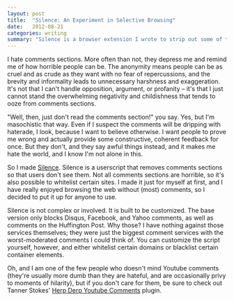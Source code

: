 ```yaml
---
layout: post
title:  "Silence: An Experiment in Selective Browsing"
date:   2012-08-21
categories: writing
summary: "Silence is a browser extension I wrote to strip out some of the nastiest parts of the web: comments sections."
---
```


I hate comments sections. More often than not, they depress me and remind me of how horrible people can be. The anonymity means people can be as cruel and as crude as they want with no fear of repercussions, and the brevity and informality leads to unnecessary harshness and exaggeration. It's not that I can't handle opposition, argument, or profanity – it's that I just cannot stand the overwhelming negativity and childishness that tends to ooze from comments sections.

"Well, then, just don't read the comments section!" you say. Yes, but I'm masochistic that way. Even if I suspect the comments will be dripping with haterade, I look, because I want to believe otherwise. I want people to prove me wrong and actually provide some constructive, coherent feedback for once. But they don't, and they say awful things instead, and it makes me hate the world, and I know I'm not alone in this.

So I made [Silence](https://github.com/arizzitano/silence). Silence is a userscript that removes comments sections so that users don't see them. Not all comments sections are horrible, so it's also possible to whitelist certain sites. I made it just for myself at first, and I have really enjoyed browsing the web without (most) comments, so I decided to put it up for anyone to use.

Silence is not complex or involved. It is built to be customized. The base version only blocks Disqus, Facebook, and Yahoo comments, as well as comments on the Huffington Post. Why those? I have nothing against those services themselves; they were just the biggest comment services with the worst-moderated comments I could think of. You can customize the script yourself, however, and either whitelist certain domains or blacklist certain container elements.

Oh, and I am one of the few people who doesn't mind Youtube comments (they're usually more dumb than they are hateful, and are occasionally privy to moments of hilarity), but if you don't care for them, be sure to check out Tanner Stokes' [Herp Derp Youtube Comments](http://www.tannr.com/herp-derp-youtube-comments/) plugin.
